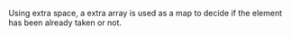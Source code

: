​Using extra space, a extra array is used as a map to decide if the element has been already taken or not.
